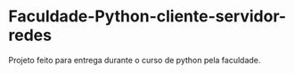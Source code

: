 # Faculdade-Python-cliente-servidor-redes
Projeto feito para entrega durante o curso de python pela faculdade.
